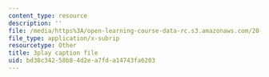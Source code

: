 ```yaml
---
content_type: resource
description: ''
file: /media/https%3A/open-learning-course-data-rc.s3.amazonaws.com/20-219-becoming-the-next-bill-nye-writing-and-hosting-the-educational-show-january-iap-2015/bd38c34258b84d2ea7fda14743fa6203_QSkVGto19SA.srt
file_type: application/x-subrip
resourcetype: Other
title: 3play caption file
uid: bd38c342-58b8-4d2e-a7fd-a14743fa6203
---
```

